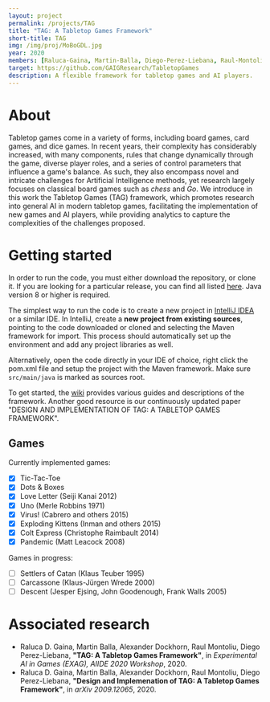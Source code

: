 ```yaml
---
layout: project
permalink: /projects/TAG
title: "TAG: A Tabletop Games Framework"
short-title: TAG
img: /img/proj/MoBoGDL.jpg
year: 2020
members: [Raluca-Gaina, Martin-Balla, Diego-Perez-Liebana, Raul-Montoliu, Alexander-Dockhorn, James-Goodman]
target: https://github.com/GAIGResearch/TabletopGames
description: A flexible framework for tabletop games and AI players.
---
```


# About

Tabletop games come in a variety of forms, including board games, card games, and dice games. In recent years, their complexity has considerably increased, with many components, rules that change dynamically through the game, diverse player roles, and a series of control parameters that influence a game's balance. As such, they also encompass novel and intricate challenges for Artificial Intelligence methods, yet research largely focuses on classical board games such as _chess_ and _Go_. We introduce in this work the Tabletop Games (TAG) framework, which promotes research into general AI in modern tabletop games, facilitating the implementation of new games and AI players, while providing analytics to capture the complexities of the challenges proposed. 

# Getting started

In order to run the code, you must either download the repository, or clone it. If you are looking for a particular release, you can find all listed [here](https://github.com/GAIGResearch/TabletopGames/releases). Java version 8 or higher is required.

The simplest way to run the code is to create a new project in [IntelliJ IDEA](https://www.jetbrains.com/idea/) or a similar IDE. In IntelliJ, create a **new project from existing sources**, pointing to the code downloaded or cloned and selecting the Maven framework for import. This process should automatically set up the environment and add any project libraries as well.

Alternatively, open the code directly in your IDE of choice, right click the pom.xml file and setup the project with the Maven framework. Make sure `src/main/java` is marked as sources root.

To get started, the [wiki](https://github.com/GAIGResearch/TabletopGames/wiki) provides various guides and descriptions of the framework.
Another good resource is our continuously updated paper "DESIGN AND IMPLEMENTATION OF TAG: A TABLETOP GAMES FRAMEWORK".

## Games
Currently implemented games:
- [x] Tic-Tac-Toe
- [x] Dots & Boxes
- [x] Love Letter (Seiji Kanai 2012)
- [x] Uno (Merle Robbins 1971)
- [x] Virus! (Cabrero and others 2015)
- [x] Exploding Kittens (Inman and others 2015)
- [x] Colt Express (Christophe Raimbault 2014)
- [x] Pandemic (Matt Leacock 2008)

Games in progress:
- [ ] Settlers of Catan (Klaus Teuber 1995)
- [ ] Carcassone (Klaus-Jürgen Wrede 2000)
- [ ] Descent (Jesper Ejsing, John Goodenough, Frank Walls 2005)

# Associated research

* Raluca D. Gaina, Martin Balla, Alexander Dockhorn, Raul Montoliu, Diego Perez-Liebana, **"TAG: A Tabletop Games Framework"**, in _Experimental AI in Games (EXAG), AIIDE 2020 Workshop_, 2020.
* Raluca D. Gaina, Martin Balla, Alexander Dockhorn, Raul Montoliu, Diego Perez-Liebana, **"Design and Implemenation of TAG: A Tabletop Games Framework"**, in _arXiv 2009.12065_, 2020.